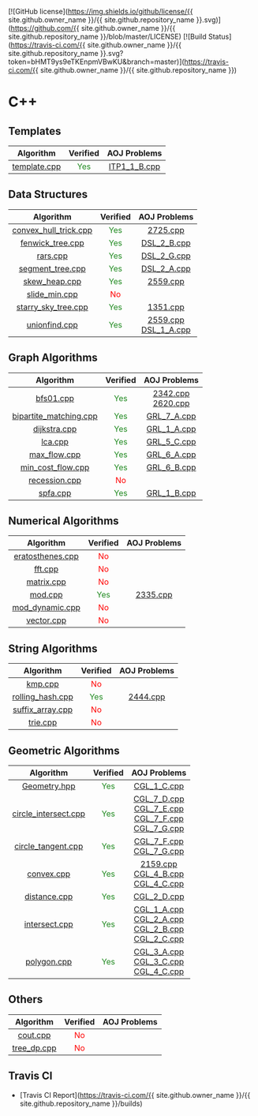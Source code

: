 [![GitHub license](https://img.shields.io/github/license/{{ site.github.owner_name }}/{{ site.github.repository_name }}.svg)](https://github.com/{{ site.github.owner_name }}/{{ site.github.repository_name }}/blob/master/LICENSE)
[![Build Status](https://travis-ci.com/{{ site.github.owner_name }}/{{ site.github.repository_name }}.svg?token=bHMT9ys9eTKEnpmVBwKU&branch=master)](https://travis-ci.com/{{ site.github.owner_name }}/{{ site.github.repository_name }})

# C++

## Templates

| Algorithm | Verified | AOJ Problems |
|:---------:|:--------:|:------------:|
| [template.cpp](./cpp/include/template/template) | <font color="ForestGreen">Yes</font> | [ITP1_1_B.cpp](./cpp/src/ITP1_1_B) |

## Data Structures

| Algorithm | Verified | AOJ Problems |
|:---------:|:--------:|:------------:|
| [convex_hull_trick.cpp](./cpp/include/structure/convex_hull_trick) | <font color="ForestGreen">Yes</font> | [2725.cpp](./cpp/src/2725) |
| [fenwick_tree.cpp](./cpp/include/structure/fenwick_tree) | <font color="ForestGreen">Yes</font> | [DSL_2_B.cpp](./cpp/src/DSL_2_B) |
| [rars.cpp](./cpp/include/structure/rars) | <font color="ForestGreen">Yes</font> | [DSL_2_G.cpp](./cpp/src/DSL_2_G) |
| [segment_tree.cpp](./cpp/include/structure/segment_tree) | <font color="ForestGreen">Yes</font> | [DSL_2_A.cpp](./cpp/src/DSL_2_A) |
| [skew_heap.cpp](./cpp/include/structure/skew_heap) | <font color="ForestGreen">Yes</font> | [2559.cpp](./cpp/src/2559) |
| [slide_min.cpp](./cpp/include/structure/slide_min) | <font color="Red">No</font> |  |
| [starry_sky_tree.cpp](./cpp/include/structure/starry_sky_tree) | <font color="ForestGreen">Yes</font> | [1351.cpp](./cpp/src/1351) |
| [unionfind.cpp](./cpp/include/structure/unionfind) | <font color="ForestGreen">Yes</font> | [2559.cpp](./cpp/src/2559)<br>[DSL_1_A.cpp](./cpp/src/DSL_1_A) |

## Graph Algorithms

| Algorithm | Verified | AOJ Problems |
|:---------:|:--------:|:------------:|
| [bfs01.cpp](./cpp/include/graph/bfs01) | <font color="ForestGreen">Yes</font> | [2342.cpp](./cpp/src/2342)<br>[2620.cpp](./cpp/src/2620) |
| [bipartite_matching.cpp](./cpp/include/graph/bipartite_matching) | <font color="ForestGreen">Yes</font> | [GRL_7_A.cpp](./cpp/src/GRL_7_A) |
| [dijkstra.cpp](./cpp/include/graph/dijkstra) | <font color="ForestGreen">Yes</font> | [GRL_1_A.cpp](./cpp/src/GRL_1_A) |
| [lca.cpp](./cpp/include/graph/lca) | <font color="ForestGreen">Yes</font> | [GRL_5_C.cpp](./cpp/src/GRL_5_C) |
| [max_flow.cpp](./cpp/include/graph/max_flow) | <font color="ForestGreen">Yes</font> | [GRL_6_A.cpp](./cpp/src/GRL_6_A) |
| [min_cost_flow.cpp](./cpp/include/graph/min_cost_flow) | <font color="ForestGreen">Yes</font> | [GRL_6_B.cpp](./cpp/src/GRL_6_B) |
| [recession.cpp](./cpp/include/graph/recession) | <font color="Red">No</font> |  |
| [spfa.cpp](./cpp/include/graph/spfa) | <font color="ForestGreen">Yes</font> | [GRL_1_B.cpp](./cpp/src/GRL_1_B) |

## Numerical Algorithms

| Algorithm | Verified | AOJ Problems |
|:---------:|:--------:|:------------:|
| [eratosthenes.cpp](./cpp/include/math/eratosthenes) | <font color="Red">No</font> |  |
| [fft.cpp](./cpp/include/math/fft) | <font color="Red">No</font> |  |
| [matrix.cpp](./cpp/include/math/matrix) | <font color="Red">No</font> |  |
| [mod.cpp](./cpp/include/math/mod) | <font color="ForestGreen">Yes</font> | [2335.cpp](./cpp/src/2335) |
| [mod_dynamic.cpp](./cpp/include/math/mod_dynamic) | <font color="Red">No</font> |  |
| [vector.cpp](./cpp/include/math/vector) | <font color="Red">No</font> |  |

## String Algorithms

| Algorithm | Verified | AOJ Problems |
|:---------:|:--------:|:------------:|
| [kmp.cpp](./cpp/include/string/kmp) | <font color="Red">No</font> |  |
| [rolling_hash.cpp](./cpp/include/string/rolling_hash) | <font color="ForestGreen">Yes</font> | [2444.cpp](./cpp/src/2444) |
| [suffix_array.cpp](./cpp/include/string/suffix_array) | <font color="Red">No</font> |  |
| [trie.cpp](./cpp/include/string/trie) | <font color="Red">No</font> |  |

## Geometric Algorithms

| Algorithm | Verified | AOJ Problems |
|:---------:|:--------:|:------------:|
| [Geometry.hpp](./cpp/include/geometry/Geometry.hpp) | <font color="ForestGreen">Yes</font> | [CGL_1_C.cpp](./cpp/src/CGL_1_C) |
| [circle_intersect.cpp](./cpp/include/geometry/circle_intersect) | <font color="ForestGreen">Yes</font> | [CGL_7_D.cpp](./cpp/src/CGL_7_D)<br>[CGL_7_E.cpp](./cpp/src/CGL_7_E)<br>[CGL_7_F.cpp](./cpp/src/CGL_7_F)<br>[CGL_7_G.cpp](./cpp/src/CGL_7_G) |
| [circle_tangent.cpp](./cpp/include/geometry/circle_tangent) | <font color="ForestGreen">Yes</font> | [CGL_7_F.cpp](./cpp/src/CGL_7_F)<br>[CGL_7_G.cpp](./cpp/src/CGL_7_G) |
| [convex.cpp](./cpp/include/geometry/convex) | <font color="ForestGreen">Yes</font> | [2159.cpp](./cpp/src/2159)<br>[CGL_4_B.cpp](./cpp/src/CGL_4_B)<br>[CGL_4_C.cpp](./cpp/src/CGL_4_C) |
| [distance.cpp](./cpp/include/geometry/distance) | <font color="ForestGreen">Yes</font> | [CGL_2_D.cpp](./cpp/src/CGL_2_D) |
| [intersect.cpp](./cpp/include/geometry/intersect) | <font color="ForestGreen">Yes</font> | [CGL_1_A.cpp](./cpp/src/CGL_1_A)<br>[CGL_2_A.cpp](./cpp/src/CGL_2_A)<br>[CGL_2_B.cpp](./cpp/src/CGL_2_B)<br>[CGL_2_C.cpp](./cpp/src/CGL_2_C) |
| [polygon.cpp](./cpp/include/geometry/polygon) | <font color="ForestGreen">Yes</font> | [CGL_3_A.cpp](./cpp/src/CGL_3_A)<br>[CGL_3_C.cpp](./cpp/src/CGL_3_C)<br>[CGL_4_C.cpp](./cpp/src/CGL_4_C) |

## Others

| Algorithm | Verified | AOJ Problems |
|:---------:|:--------:|:------------:|
| [cout.cpp](./cpp/include/others/cout) | <font color="Red">No</font> |  |
| [tree_dp.cpp](./cpp/include/others/tree_dp) | <font color="Red">No</font> |  |

## Travis CI
- [Travis CI Report](https://travis-ci.com/{{ site.github.owner_name }}/{{ site.github.repository_name }}/builds)
